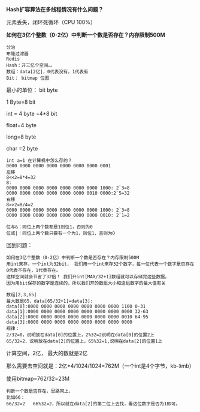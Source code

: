 **Hash扩容算法在多线程情况有什么问题？**

元素丢失，闭环死循环（CPU 100%）

**如何在3亿个整数（0-2亿）中判断一个数是否存在？内存限制500M**

```
分治
布隆过滤器
Redis
Hash：开三亿个空间。。
数组：data[2亿]，0代表没有，1代表有
Bit： bitmap 位图
```

最小的单位： bit byte

1 Byte=8 bit

int = 4 byte =4*8 bit

float=4 byte

long=8 byte

char =2 byte

```
int a=1 在计算机中怎么存的？
0000 0000 0000 0000 0000 0000 0000 0001
左移
8<<2=8*4=32
8:
0000 0000 0000 0000 0000 0000 0000 1000: 2`3=8
0000 0000 0000 0000 0000 0000 0010 0000:2`5=32
右移
8>>2=8/4=2
0000 0000 0000 0000 0000 0000 0000 1000: 2`3=8
0000 0000 0000 0000 0000 0000 0000 0010: 2`1=2

位与&：同位上两个数都是1则位1，否则为0
位或|：同位上两个数只要有一个为1，则位1，否则为0
```

回到问题：

```
如何在3亿个整数（0-2亿）中判断一个数是否存在？内存限制500M
用int来存，一个int为32bit， 我们用一个int来存32个数字，每一位代表一个数字是否存在 0代表不存在，1代表存在。
这样空间就会节省了32倍！ 我们开int[MAX/32+1]数组就可以存储完这些数据。
因为用bit保存的数字是连续的，所以我们开的数组大小和这组数字的最大值有关

```

```
数组[2,3,65]
最大数是65，data[65/32+1]=data[3]:
data[0]:0000 0000 0000 0000 0000 0000 0000 1100 0-31
data[1]:0000 0000 0000 0000 0000 0000 0000 0000 32-63
data[2]:0000 0000 0000 0000 0000 0000 0000 0010 64-95
data[3]:0000 0000 0000 0000 0000 0000 0000 0000
规律：
2/32=0，说明放在data[0]的位置上，2%32=2说明在data[0]的位置2上
65/32=2，说明放在data[2]的位置上，65%32=1,说明在data[2]的位置1上
```

计算空间，2亿， 最大的数就是2亿

那么需要去空间就是：2亿*4/1024/1024=762M（一个int是4个字节，kb-》mb）

使用bitmap=762/32=23M

```
判断一个数是否存在，思路同上，
比如66：
66/32=2   66%32=2，所以就在data[2]的第二位上去找，看这位数字是否为1即可。
```

